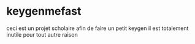 keygenmefast
============


ceci est un projet scholaire afin de faire un petit keygen il est totalement inutile pour tout autre raison

